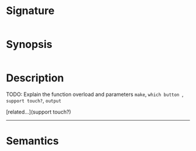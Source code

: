 # Signature
```vikid-signature
```

# Synopsis
```vikid-synopsis
```

# Description
TODO: Explain the function overload and parameters `make`, `which button `, `support touch?`, `output`

[related...](support touch?)

----
# Semantics